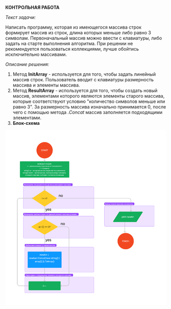 **КОНТРОЛЬНАЯ РАБОТА**

*Текст задачи:*  

Написать программу, которая из имеющегося массива строк формирует массив из строк, длина которых меньше либо равно 3 символам. Первоначальный массив можно ввести с клавиатуры, либо задать на старте выполнения алгоритма. При решении не рекомендуется пользоваться коллекциями, лучше обойтись исключительно массивами.

*Описание решения:*

1. Метод **InitArray** - используется для того, чтобы задать линейный массив строк. Пользователь вводит с клавиатуры размерность массива и элементы массива.
2. Метод **ResultArray** - используется для того, чтобы создать новый массив, элементами которого являются элементы старого массива, которые соответствуют условию "количество символов меньше или равно 3". За размерность массива изначально принимается 0, после чего с помощью метода  *.Concat* массив заполняется подходящими элементами.
3. **Блок-схема** 

![Алгоритм](Блок-схема.png)